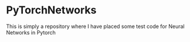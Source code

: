 # PyTorchNetworks
This is simply a repository where I have placed some test code for Neural Networks in Pytorch
